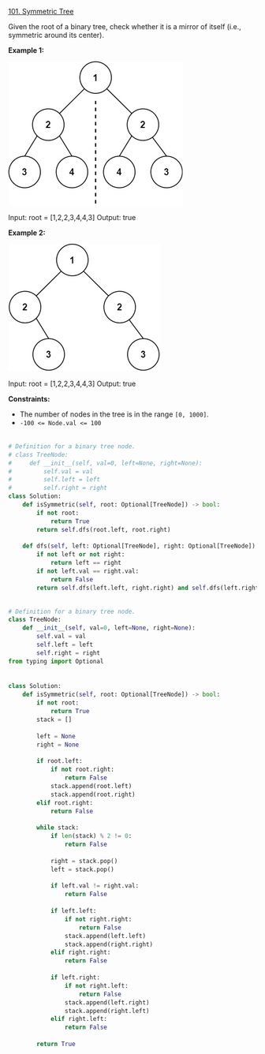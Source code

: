 [101. Symmetric Tree](https://leetcode.com/problems/symmetric-tree/description/)

Given the root of a binary tree, check whether it is a mirror of itself (i.e., symmetric around its center).

**Example 1:**

![alt text](image.png)

Input: root = [1,2,2,3,4,4,3]
Output: true

**Example 2:**

![alt text](image-1.png)

Input: root = [1,2,2,3,4,4,3]
Output: true

**Constraints:**

- The number of nodes in the tree is in the range `[0, 1000]`.
- `-100 <= Node.val <= 100`

```py

# Definition for a binary tree node.
# class TreeNode:
#     def __init__(self, val=0, left=None, right=None):
#         self.val = val
#         self.left = left
#         self.right = right
class Solution:
    def isSymmetric(self, root: Optional[TreeNode]) -> bool:
        if not root:
            return True
        return self.dfs(root.left, root.right)

    def dfs(self, left: Optional[TreeNode], right: Optional[TreeNode]) -> bool:
        if not left or not right:
            return left == right
        if not left.val == right.val:
            return False
        return self.dfs(left.left, right.right) and self.dfs(left.right, right.left)
```

```py

# Definition for a binary tree node.
class TreeNode:
    def __init__(self, val=0, left=None, right=None):
        self.val = val
        self.left = left
        self.right = right
from typing import Optional


class Solution:
    def isSymmetric(self, root: Optional[TreeNode]) -> bool:
        if not root:
            return True
        stack = []

        left = None
        right = None

        if root.left:
            if not root.right:
                return False
            stack.append(root.left)
            stack.append(root.right)
        elif root.right:
            return False

        while stack:
            if len(stack) % 2 != 0:
                return False

            right = stack.pop()
            left = stack.pop()

            if left.val != right.val:
                return False

            if left.left:
                if not right.right:
                    return False
                stack.append(left.left)
                stack.append(right.right)
            elif right.right:
                return False

            if left.right:
                if not right.left:
                    return False
                stack.append(left.right)
                stack.append(right.left)
            elif right.left:
                return False

        return True

```

